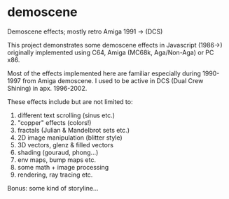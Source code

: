 # demoscene
Demoscene effects; mostly retro Amiga 1991 -> (DCS)

This project demonstrates some demoscene effects in Javascript (1986->) originally implemented using C64, Amiga (MC68k, Aga/Non-Aga) or PC x86.

Most of the effects implemented here are familiar especially during 1990-1997 from Amiga demoscene. I used to be active in DCS (Dual Crew Shining) in apx. 1996-2002.

These effects include but are not limited to:

1) different text scrolling (sinus etc.)
2) "copper" effects (colors!)
3) fractals (Julian & Mandelbrot sets etc.)
4) 2D image manipulation (blitter style)
5) 3D vectors, glenz & filled vectors
6) shading (gouraud, phong...)
7) env maps, bump maps etc.
8) some math + image processing
9) rendering, ray tracing etc.

Bonus: some kind of storyline...
